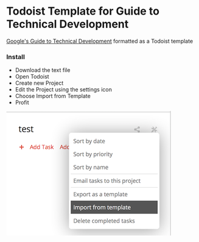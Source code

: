 # Todoist Template for Guide to Technical Development
[Google's Guide to Technical Development](http://www.google.com/about/careers/students/guide-to-technical-development.html) formatted as a Todoist template

### Install
* Download the text file
* Open Todoist
* Create new Project
* Edit the Project using the settings icon
* Choose Import from Template
* Profit

![](screenshot.png)
